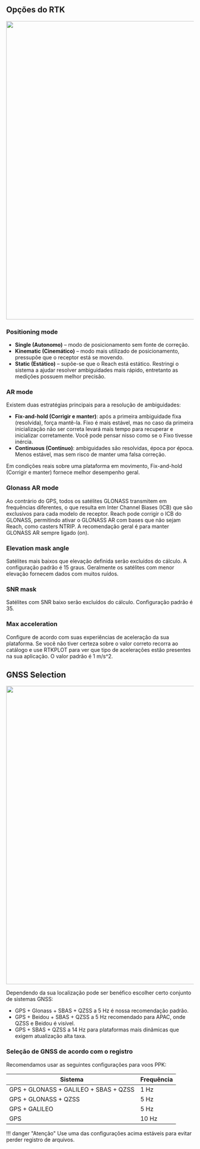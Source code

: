 ## Opções do RTK

<p style="text-align:center" ><img src="../img/reachview/rtk_settings/rtk_set.png" style="width: 800px;" /></p>

### Positioning mode

+	**Single (Autonomo)** – modo de posicionamento sem fonte de correção.
+	**Kinematic (Cinemático)** – modo mais utilizado de posicionamento, pressupõe que o receptor está se movendo.
+	**Static (Estático)** –  supõe-se que o Reach está estático. Restringi o sistema a ajudar resolver ambiguidades mais rápido, entretanto as medições possuem melhor precisão.


### AR mode
Existem duas estratégias principais para a resolução de ambiguidades:

+ **Fix-and-hold (Corrigir e manter)**: após a primeira ambiguidade fixa (resolvida), força mantê-la. Fixo é mais estável, mas no caso da primeira inicialização não ser correta levará mais tempo para recuperar e inicializar corretamente. Você pode pensar nisso como se o Fixo tivesse inércia.
+ **Continuous (Contínuo)**: ambiguidades são resolvidas, época por época. Menos estável, mas sem risco de manter uma falsa correção.

Em condições reais sobre uma plataforma em movimento, Fix-and-hold (Corrigir e manter) fornece melhor desempenho geral.

### Glonass AR mode
Ao contrário do GPS, todos os satélites GLONASS transmitem em frequências diferentes, o que resulta em Inter Channel Biases (ICB) que são exclusivos para cada modelo de receptor.
Reach pode corrigir o ICB do GLONASS, permitindo ativar o GLONASS AR com bases que não sejam Reach, como casters NTRIP. A recomendação geral é para manter GLONASS AR sempre ligado (on).

### Elevation mask angle
Satélites mais baixos que elevação definida serão excluídos do cálculo. A configuração padrão é 15 graus. Geralmente os satélites com menor elevação fornecem dados com muitos ruídos.

### SNR mask
Satélites com SNR baixo serão excluídos do cálculo. Configuração padrão é 35.

### Max acceleration
Configure de acordo com suas experiências de aceleração da sua plataforma. Se você não tiver certeza sobre o valor correto recorra ao catálogo e use RTKPLOT para ver que tipo de acelerações estão presentes na sua aplicação. O valor padrão é 1 m/s^2.

## GNSS Selection

<p style="text-align:center" ><img src="../img/reachview/rtk_settings/gnss_sel.png" style="width: 800px;" /></p>

Dependendo da sua localização pode ser benéfico escolher certo conjunto de sistemas GNSS:

+ GPS + Glonass + SBAS + QZSS a 5 Hz é nossa recomendação padrão.
+ GPS + Beidou + SBAS + QZSS a 5 Hz recomendado para APAC, onde QZSS e Beidou é visível.
+ GPS + SBAS + QZSS a 14 Hz para plataformas mais dinâmicas que exigem atualização alta taxa.

### Seleção de GNSS de acordo com o registro
Recomendamos usar as seguintes configurações para voos PPK:

| Sistema                               | Frequência |
|---------------------------------------|-----------|
| GPS + GLONASS + GALILEO + SBAS + QZSS | 1 Hz      |
| GPS + GLONASS + QZSS                  | 5 Hz      |
| GPS + GALILEO                         | 5 Hz      |
| GPS                                   | 10 Hz     |


!!! danger "Atenção"
    Use uma das configurações acima estáveis para evitar perder registro de arquivos.
